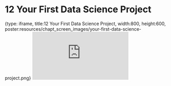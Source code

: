 # 12 Your First Data Science Project
 
{type: iframe, title:12 Your First Data Science Project, width:800, height:600, poster:resources/chapt_screen_images/your-first-data-science-project.png}
![](https://datatrail-jhu.github.io/DataTrail/no_toc/your-first-data-science-project.html)
 

 
